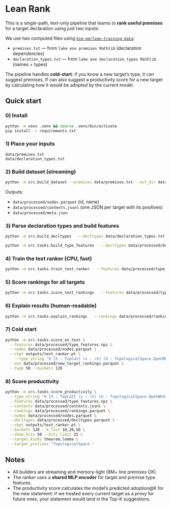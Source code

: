 # Lean Rank

This is a single-path, text-only pipeline that learns to **rank useful premises**
for a target declaration using just two inputs:

We use two computed files using [`kim-em/lean-training-data`](https://github.com/kim-em/lean-training-data):
- `premises.txt` — from `lake exe premises Mathlib` (declaration dependencies)
- `declaration_types.txt` — from `lake exe declaration_types Mathlib` (names + types)

The pipeline handles **cold-start**: if you know a new target’s type, it can suggest premises.
If can also suggest a productivity score for a new target by calculating how it would be adopted by the current model.

## Quick start

### 0) Install
```bash
python -m venv .venv && source .venv/bin/activate
pip install -r requirements.txt
```

### 1) Place your inputs
```
data/premises.txt
data/declaration_types.txt
```

### 2) Build dataset (streaming)
```bash
python -m src.build_dataset --premises data/premises.txt --out_dir data/processed
```
Outputs:
- `data/processed/nodes.parquet` (id, name)
- `data/processed/contexts.jsonl` (one JSON per target with its positives)
- `data/processed/meta.json`

### 3) Parse declaration types and build features
```bash
python -m src.build_decltypes   --decltypes data/declaration_types.txt   --nodes data/processed/nodes.parquet   --out_dir data/processed

python -m src.tasks.build_type_features   --decltypes data/processed/decltypes.parquet   --nodes data/processed/nodes.parquet   --out data/processed/type_features.npz   --buckets 128
```

### 4) Train the text ranker (CPU, fast)
```bash
python -m src.tasks.train_text_ranker   --features data/processed/type_features.npz   --contexts data/processed/contexts.jsonl   --out_ckpt outputs/text_ranker.pt   --emb_dim 64 --batch 512 --neg_per_pos 8 --epochs 1
```

### 5) Score rankings for all targets
```bash
python -m src.tasks.score_text_rankings   --features data/processed/type_features.npz   --contexts data/processed/contexts.jsonl   --nodes data/processed/nodes.parquet   --ckpt outputs/text_ranker.pt   --out data/processed/rankings.parquet   --topk 50 --batch 512 --chunk 128000
```

### 6) Explain results (human-readable)
```bash
python -m src.tasks.explain_rankings   --rankings data/processed/rankings.parquet   --nodes data/processed/nodes.parquet   --contexts data/processed/contexts.jsonl   --out data/processed/rankings_explained.csv   --format csv --sort_by recall --topk 50 --limit 500
```

### 7) Cold start
```bash
python -m src.tasks.score_on_text \
  --features data/processed/type_features.npz \
  --nodes data/processed/nodes.parquet \
  --ckpt outputs/text_ranker.pt \
    --type_string "∀ {X : TopCat} (x : ↑X) (U : TopologicalSpace.OpenNhds (↑(CategoryTheory.CategoryStruct.id X) x)), (TopologicalSpace.OpenNhds.map (CategoryTheory.CategoryStruct.id X) x).obj U = U" \
  --out data/processed/new_target_rankings.parquet \
  --topk 50 --buckets 128
```

### 8) Score productivity
```bash
python -m src.tasks.score_productivity \
  --type_string "∀ {X : TopCat} (x : ↑X) (U : TopologicalSpace.OpenNhds (↑(CategoryTheory.CategoryStruct.id X) x)), (TopologicalSpace.OpenNhds.map (CategoryTheory.CategoryStruct.id X) x).obj U = U" \
  --features data/processed/type_features.npz \
  --contexts data/processed/contexts.jsonl \
  --rankings data/processed/rankings.parquet \
  --nodes data/processed/nodes.parquet \
  --decltypes data/processed/decltypes.parquet \
  --ckpt outputs/text_ranker.pt \
  --buckets 128 --k_list 10,20,50 \
  --show_hits 50 --hits_limit 25 \
  --target_kinds theorem,lemma \
  --target_prefixes "TopologicalSpace."
```

## Notes
- All builders are streaming and memory-light (8M+ line premises OK).
- The ranker uses a **shared MLP encoder** for target and premise type features.
- The productivity score calculates the model’s predicted adoption@K for the new statement:  if we treated every current target as a proxy for future ones, your statement would land in the Top-K suggestions.
